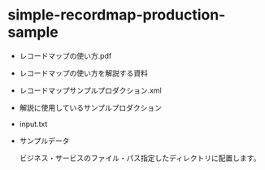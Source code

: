 # simple-recordmap-production-sample

- レコードマップの使い方.pdf

- レコードマップの使い方を解説する資料

- レコードマップサンプルプロダクション.xml

- 解説に使用しているサンプルプロダクション

- input.txt

- サンプルデータ

  ビジネス・サービスのファイル・パス指定したディレクトリに配置します。
